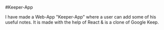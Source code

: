 #Keeper-App

I have made a Web-App "Keeper-App" where a user can add some of his useful notes. It is made with the help of React & is a clone of Google Keep.
